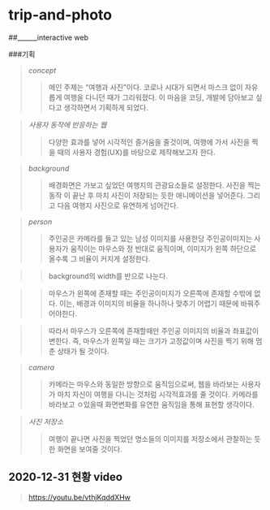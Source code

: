 # trip-and-photo

##______interactive web

###기획

> *concept*
>> 메인 주제는 “여행과 사진”이다.
>> 코로나 시대가 되면서 마스크 없이 자유롭게 여행을 다니던 때가 그리워졌다. 이 마음을 코딩, 개발에 담아보고 싶다고 생각하면서 기획하게 되었다.

> *사용자 동작에 반응하는 웹*
>> 다양한 효과를 넣어 시각적인 즐거움을 줄것이며, 여행에 가서 사진을 찍을 때의 사용자 경험(UX)를 바탕으로 제작해보고자 한다.

> *background*
>> 배경화면은 가보고 싶었던 여행지의 관광요소들로 설정한다. 사진을 찍는 동작 이 끝난 후 마치 사진이 저장되는 듯한 애니메이션을 넣어준다. 그리고 다음 여행지 사진으로 유연하게 넘어간다.

> *person*
>> 주인공은 카메라를 들고 있는 남성 이미지를 사용한당 주인공이미지는 사용자가 움직이는 마우스와 정 반대로 움직이며, 이미지가 왼쪽 하단으로 올수록 그 비율이 커지게 설정한다.

>> background의 width를 반으로 나눈다.

>> 마우스가 왼쪽에 존재할 때는 주인공이미지가 오른쪽에 존재할 수밖에 없다. 이는, 배경과 이미지의 비율을 하나하나 맞추기 어렵기 때문에 바꿔주어야한다.

>> 따라서 마우스가 오른쪽에 존재할때만 주인공 이미지의 비율과 좌표값이 변한다. 즉, 마우스가 왼쪽일 때는 크기가 고정값이며 사진을 찍기 위해 멈춘 상태가 될 것이다.

> *camera*
>> 카메라는 마우스와 동일한 방향으로 움직임으로써, 웹을 바라보는 사용자가 마치 자신이 여행을 다니는 것처럼 시각적효과를 줄 것이다. 카메라를 바라보고 ㅇ있을때 화면변화를 유연한 움직임을 통해 표현할 생각이다.

> *사진 저장소* 
>> 여행이 끝나면 사진을 찍었던 명소들의 이미지를 저장소에서 관찰하는 듯한 화면을 보여줄 것이다.




## 2020-12-31 현황 video
> https://youtu.be/vthjKqddXHw
